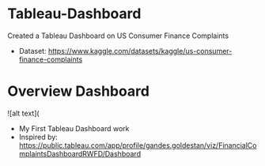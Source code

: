 # Tableau-Dashboard
Created a Tableau Dashboard on US Consumer Finance Complaints 
- Dataset: https://www.kaggle.com/datasets/kaggle/us-consumer-finance-complaints
# Overview Dashboard
![alt text](
- My First Tableau Dashboard work
- Inspired by: https://public.tableau.com/app/profile/gandes.goldestan/viz/FinancialComplaintsDashboardRWFD/Dashboard
